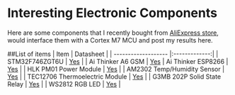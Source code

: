 # Interesting Electronic Components
Here are some components that I recently bought from [AliExpress store](https://www.aliexpress.com/store/535576), would interface them with a Cortex M7 MCU and post my results here.

##List of items
| Item                | Datasheet     |
| ------------------- |:-------------:|
| STM32F746ZGT6U      | [Yes](http://www.st.com/resource/en/datasheet/stm32f746zg.pdf)           |
| Ai Thinker A6 GSM   | [Yes](http://www.electrodragon.com/w/GSM_GPRS_A6_Module)
| Ai Thinker ESP8266       | [Yes](https://cdn-shop.adafruit.com/product-files/2471/0A-ESP8266__Datasheet__EN_v4.3.pdf)      |
| HLK PM01 Power Module       | [Yes](http://www.hlktech.net/product_detail.php?ProId=54)      |
| AM2302 Temp/Humidity Sensor       | [Yes](https://cdn-shop.adafruit.com/datasheets/Digital+humidity+and+temperature+sensor+AM2302.pdf)      |
| TEC12706 Thermoelectric Module       | [Yes](http://www.thermonamic.com/TEC1-12706-English.PDF) |
| G3MB 202P Solid State Relay | [Yes](https://www.openhacks.com/uploadsproductos/g3mb-ssr-datasheet_55.pdf) |
| WS2812 RGB LED | [Yes](https://cdn-shop.adafruit.com/datasheets/WS2812.pdf) |

